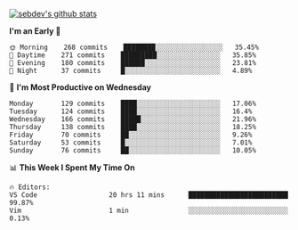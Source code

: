 [![sebdev's github stats](https://github-readme-stats.vercel.app/api?username=sebdeveloper6952)](https://github.com/anuraghazra/github-readme-stats)
<!--START_SECTION:waka-->
**I'm an Early 🐤** 

```text
🌞 Morning    268 commits    ████████░░░░░░░░░░░░░░░░░   35.45% 
🌆 Daytime    271 commits    █████████░░░░░░░░░░░░░░░░   35.85% 
🌃 Evening    180 commits    ██████░░░░░░░░░░░░░░░░░░░   23.81% 
🌙 Night      37 commits     █░░░░░░░░░░░░░░░░░░░░░░░░   4.89%

```
📅 **I'm Most Productive on Wednesday** 

```text
Monday       129 commits    ████░░░░░░░░░░░░░░░░░░░░░   17.06% 
Tuesday      124 commits    ████░░░░░░░░░░░░░░░░░░░░░   16.4% 
Wednesday    166 commits    █████░░░░░░░░░░░░░░░░░░░░   21.96% 
Thursday     138 commits    ████░░░░░░░░░░░░░░░░░░░░░   18.25% 
Friday       70 commits     ██░░░░░░░░░░░░░░░░░░░░░░░   9.26% 
Saturday     53 commits     █░░░░░░░░░░░░░░░░░░░░░░░░   7.01% 
Sunday       76 commits     ██░░░░░░░░░░░░░░░░░░░░░░░   10.05%

```


📊 **This Week I Spent My Time On** 

```text
🔥 Editors: 
VS Code                  20 hrs 11 mins      █████████████████████████   99.87% 
Vim                      1 min               ░░░░░░░░░░░░░░░░░░░░░░░░░   0.13%

```


<!--END_SECTION:waka-->
